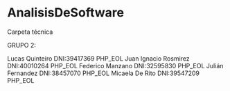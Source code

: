 # AnalisisDeSoftware
Carpeta técnica

GRUPO 2:

Lucas Quinteiro DNI:39417369 PHP_EOL
Juan Ignacio Rosmirez DNI:40010264 PHP_EOL
Federico Manzano DNI:32595830 PHP_EOL
Julián Fernandez DNI:38457070 PHP_EOL
Micaela De Rito DNI:39547209 PHP_EOL
